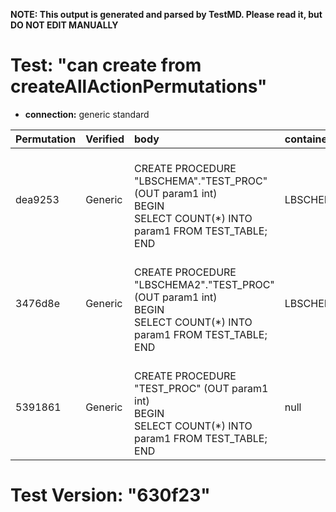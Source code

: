 **NOTE: This output is generated and parsed by TestMD. Please read it, but DO NOT EDIT MANUALLY**

# Test: "can create from createAllActionPermutations" #

- **connection:** generic standard

| Permutation | Verified | body                                                                                                                   | container | name      | OPERATIONS
| :---------- | :------- | :--------------------------------------------------------------------------------------------------------------------- | :-------- | :-------- | :------
| dea9253     | Generic  | <br>CREATE PROCEDURE "LBSCHEMA"."TEST_PROC" (OUT param1 int)<br>BEGIN<br>    SELECT COUNT(*) INTO param1 FROM TEST_TABLE;<br>END<br> | LBSCHEMA  | TEST_PROC | **plan**: CREATE PROCEDURE "LBSCHEMA"."TEST_PROC" (OUT param1 int)<br>BEGIN<br>    SELECT COUNT(*) INTO param1 FROM TEST_TABLE;<br>END
| 3476d8e     | Generic  | <br>CREATE PROCEDURE "LBSCHEMA2"."TEST_PROC" (OUT param1 int)<br>BEGIN<br>    SELECT COUNT(*) INTO param1 FROM TEST_TABLE;<br>END<br> | LBSCHEMA2 | TEST_PROC | **plan**: CREATE PROCEDURE "LBSCHEMA2"."TEST_PROC" (OUT param1 int)<br>BEGIN<br>    SELECT COUNT(*) INTO param1 FROM TEST_TABLE;<br>END
| 5391861     | Generic  | <br>CREATE PROCEDURE "TEST_PROC" (OUT param1 int)<br>BEGIN<br>    SELECT COUNT(*) INTO param1 FROM TEST_TABLE;<br>END<br> | null      | TEST_PROC | **plan**: CREATE PROCEDURE "TEST_PROC" (OUT param1 int)<br>BEGIN<br>    SELECT COUNT(*) INTO param1 FROM TEST_TABLE;<br>END

# Test Version: "630f23" #